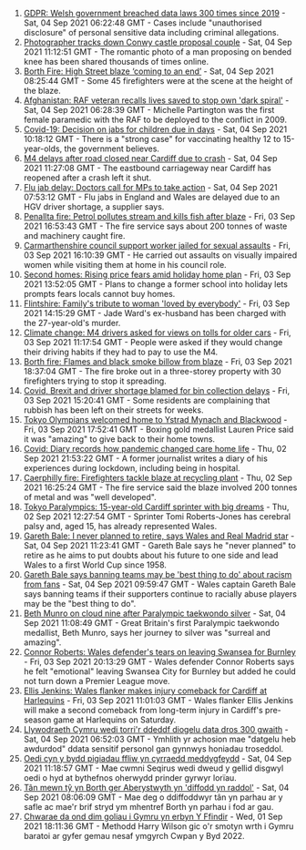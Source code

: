 1. [GDPR: Welsh government breached data laws 300 times since 2019](https://www.bbc.co.uk/news/uk-wales-politics-58395974?at_medium=RSS&at_campaign=KARANGA) - Sat, 04 Sep 2021 06:22:48 GMT - Cases include "unauthorised disclosure" of personal sensitive data including criminal allegations.
2. [Photographer tracks down Conwy castle proposal couple](https://www.bbc.co.uk/news/uk-wales-58447559?at_medium=RSS&at_campaign=KARANGA) - Sat, 04 Sep 2021 11:12:51 GMT - The romantic photo of a man proposing on bended knee has been shared thousands of times online.
3. [Borth Fire: High Street blaze ‘coming to an end’](https://www.bbc.co.uk/news/uk-wales-58439503?at_medium=RSS&at_campaign=KARANGA) - Sat, 04 Sep 2021 08:25:44 GMT - Some 45 firefighters were at the scene at the height of the blaze.
4. [Afghanistan: RAF veteran recalls lives saved to stop own 'dark spiral'](https://www.bbc.co.uk/news/uk-wales-58409885?at_medium=RSS&at_campaign=KARANGA) - Sat, 04 Sep 2021 06:28:39 GMT - Michelle Partington was the first female paramedic with the RAF to be deployed to the conflict in 2009.
5. [Covid-19: Decision on jabs for children due in days](https://www.bbc.co.uk/news/health-58445499?at_medium=RSS&at_campaign=KARANGA) - Sat, 04 Sep 2021 10:18:12 GMT - There is a "strong case" for vaccinating healthy 12 to 15-year-olds, the government believes.
6. [M4 delays after road closed near Cardiff due to crash](https://www.bbc.co.uk/news/uk-wales-58447214?at_medium=RSS&at_campaign=KARANGA) - Sat, 04 Sep 2021 11:27:08 GMT - The eastbound carriageway near Cardiff has reopened after a crash left it shut.
7. [Flu jab delay: Doctors call for MPs to take action](https://www.bbc.co.uk/news/health-58446539?at_medium=RSS&at_campaign=KARANGA) - Sat, 04 Sep 2021 07:53:12 GMT - Flu jabs in England and Wales are delayed due to an HGV driver shortage, a supplier says.
8. [Penallta fire: Petrol pollutes stream and kills fish after blaze](https://www.bbc.co.uk/news/uk-wales-58437665?at_medium=RSS&at_campaign=KARANGA) - Fri, 03 Sep 2021 16:53:43 GMT - The fire service says about 200 tonnes of waste and machinery caught fire.
9. [Carmarthenshire council support worker jailed for sexual assaults](https://www.bbc.co.uk/news/uk-wales-58439502?at_medium=RSS&at_campaign=KARANGA) - Fri, 03 Sep 2021 16:10:39 GMT - He carried out assaults on visually impaired women while visiting them at home in his council role.
10. [Second homes: Rising price fears amid holiday home plan](https://www.bbc.co.uk/news/uk-wales-58435077?at_medium=RSS&at_campaign=KARANGA) - Fri, 03 Sep 2021 13:52:05 GMT - Plans to change a former school into holiday lets prompts fears locals cannot buy homes.
11. [Flintshire: Family's tribute to woman 'loved by everybody'](https://www.bbc.co.uk/news/uk-wales-58435085?at_medium=RSS&at_campaign=KARANGA) - Fri, 03 Sep 2021 14:15:29 GMT - Jade Ward's ex-husband has been charged with the 27-year-old's murder.
12. [Climate change: M4 drivers asked for views on tolls for older cars](https://www.bbc.co.uk/news/uk-wales-58424221?at_medium=RSS&at_campaign=KARANGA) - Fri, 03 Sep 2021 11:17:54 GMT - People were asked if they would change their driving habits if they had to pay to use the M4.
13. [Borth fire: Flames and black smoke billow from blaze](https://www.bbc.co.uk/news/uk-wales-58439504?at_medium=RSS&at_campaign=KARANGA) - Fri, 03 Sep 2021 18:37:04 GMT - The fire broke out in a three-storey property with 30 firefighters trying to stop it spreading.
14. [Covid, Brexit and driver shortage blamed for bin collection delays](https://www.bbc.co.uk/news/uk-wales-58440236?at_medium=RSS&at_campaign=KARANGA) - Fri, 03 Sep 2021 15:20:41 GMT - Some residents are complaining that rubbish has been left on their streets for weeks.
15. [Tokyo Olympians welcomed home to Ystrad Mynach and Blackwood](https://www.bbc.co.uk/news/uk-wales-58442009?at_medium=RSS&at_campaign=KARANGA) - Fri, 03 Sep 2021 17:52:41 GMT - Boxing gold medallist Lauren Price said it was "amazing" to give back to their home towns.
16. [Covid: Diary records how pandemic changed care home life](https://www.bbc.co.uk/news/uk-wales-58429748?at_medium=RSS&at_campaign=KARANGA) - Thu, 02 Sep 2021 21:53:22 GMT - A former journalist writes a diary of his experiences during lockdown, including being in hospital.
17. [Caerphilly fire: Firefighters tackle blaze at recycling plant](https://www.bbc.co.uk/news/uk-wales-58425928?at_medium=RSS&at_campaign=KARANGA) - Thu, 02 Sep 2021 16:25:24 GMT - The fire service said the blaze involved 200 tonnes of metal and was "well developed".
18. [Tokyo Paralympics: 15-year-old Cardiff sprinter with big dreams](https://www.bbc.co.uk/news/uk-wales-58421065?at_medium=RSS&at_campaign=KARANGA) - Thu, 02 Sep 2021 12:27:54 GMT - Sprinter Tomi Roberts-Jones has cerebral palsy and, aged 15, has already represented Wales.
19. [Gareth Bale: I never planned to retire, says Wales and Real Madrid star](https://www.bbc.co.uk/sport/football/58447549?at_medium=RSS&at_campaign=KARANGA) - Sat, 04 Sep 2021 11:23:41 GMT - Gareth Bale says he "never planned" to retire as he aims to put doubts about his future to one side and lead Wales to a first World Cup since 1958.
20. [Gareth Bale says banning teams may be 'best thing to do' about racism from fans](https://www.bbc.co.uk/sport/football/58447519?at_medium=RSS&at_campaign=KARANGA) - Sat, 04 Sep 2021 09:59:47 GMT - Wales captain Gareth Bale says banning teams if their supporters continue to racially abuse players may be the "best thing to do".
21. [Beth Munro on cloud nine after Paralympic taekwondo silver](https://www.bbc.co.uk/sport/disability-sport/58447554?at_medium=RSS&at_campaign=KARANGA) - Sat, 04 Sep 2021 11:08:49 GMT - Great Britain's first Paralympic taekwondo medallist, Beth Munro, says her journey to silver was "surreal and amazing".
22. [Connor Roberts: Wales defender's tears on leaving Swansea for Burnley](https://www.bbc.co.uk/sport/football/58443169?at_medium=RSS&at_campaign=KARANGA) - Fri, 03 Sep 2021 20:13:29 GMT - Wales defender Connor Roberts says he felt "emotional" leaving Swansea City for Burnley but added he could not turn down a Premier League move.
23. [Ellis Jenkins: Wales flanker makes injury comeback for Cardiff at Harlequins](https://www.bbc.co.uk/sport/rugby-union/58431874?at_medium=RSS&at_campaign=KARANGA) - Fri, 03 Sep 2021 11:01:03 GMT - Wales flanker Ellis Jenkins will make a second comeback from long-term injury in Cardiff's pre-season game at Harlequins on Saturday.
24. [Llywodraeth Cymru wedi torri'r ddeddf diogelu data dros 300 gwaith](https://www.bbc.co.uk/newyddion/58412884?at_medium=RSS&at_campaign=KARANGA) - Sat, 04 Sep 2021 06:52:03 GMT - Ymhlith yr achosion mae "datgelu heb awdurdod" ddata sensitif personol gan gynnwys honiadau troseddol.
25. [Oedi cyn y bydd pigiadau ffliw yn cyrraedd meddygfeydd](https://www.bbc.co.uk/newyddion/58446892?at_medium=RSS&at_campaign=KARANGA) - Sat, 04 Sep 2021 11:18:57 GMT - Mae cwmni Seqirus wedi dweud y gellid disgwyl oedi o hyd at bythefnos oherwydd prinder gyrwyr lorïau.
26. [Tân mewn tŷ yn Borth ger Aberystwyth yn 'diffodd yn raddol'](https://www.bbc.co.uk/newyddion/58446891?at_medium=RSS&at_campaign=KARANGA) - Sat, 04 Sep 2021 08:06:09 GMT - Mae deg o ddiffoddwyr tân yn parhau ar y safle ac mae'r brif stryd ym mhentref Borth yn parhau i fod ar gau.
27. [Chwarae da ond dim goliau i Gymru yn erbyn Y Ffindir](https://www.bbc.co.uk/newyddion/58415167?at_medium=RSS&at_campaign=KARANGA) - Wed, 01 Sep 2021 18:11:36 GMT - Methodd Harry Wilson gic o'r smotyn wrth i Gymru baratoi ar gyfer gemau nesaf ymgyrch Cwpan y Byd 2022.
